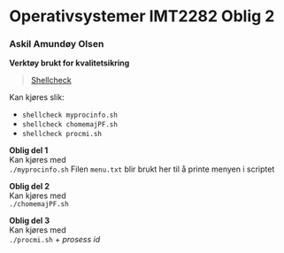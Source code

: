 
# Operativsystemer IMT2282 Oblig 2 <br>
### Askil Amundøy Olsen <br>

**Verktøy brukt for kvalitetsikring** <br>
> [Shellcheck](https://github.com/koalaman/shellcheck) <br>

Kan kjøres slik: <br>
- `shellcheck myprocinfo.sh`
- `shellcheck chomemajPF.sh`
- `shellcheck procmi.sh`

**Oblig del 1**<br>
Kan kjøres med <br>
`./myprocinfo.sh`
Filen `menu.txt` blir brukt her til å printe menyen i scriptet <br>

**Oblig del 2**<br>
Kan kjøres med <br>
`./chomemajPF.sh`

**Oblig del 3**<br>
Kan kjøres med <br>
`./procmi.sh` + *prosess id*

